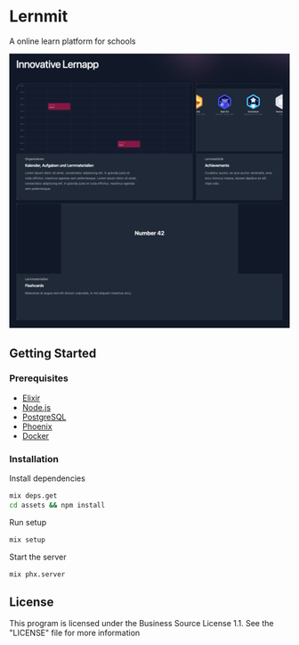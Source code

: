 # Lernmit

A online learn platform for schools

![Lernmit](data/app.png)

## Getting Started

### Prerequisites

- [Elixir](https://elixir-lang.org/install.html)
- [Node.js](https://nodejs.org/en/download/)
- [PostgreSQL](https://www.postgresql.org/download/)
- [Phoenix](https://hexdocs.pm/phoenix/installation.html)
- [Docker](https://docs.docker.com/get-docker/)

### Installation

Install dependencies

```bash
mix deps.get
cd assets && npm install
```

Run setup

```bash
mix setup
```

Start the server

```bash
mix phx.server
```

## License

This program is licensed under the Business Source License 1.1. See the "LICENSE" file for more information